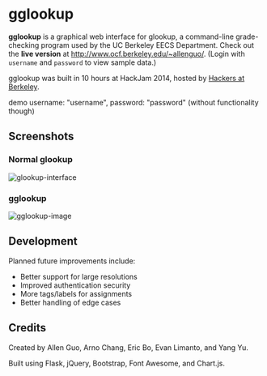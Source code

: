 gglookup
========

**gglookup** is a graphical web interface for glookup, a command-line grade-checking program used by the UC Berkeley EECS Department. Check out the **live version** at http://www.ocf.berkeley.edu/~allenguo/. (Login with `username` and `password` to view sample data.)

gglookup was built in 10 hours at HackJam 2014, hosted by [Hackers at Berkeley](http://hackersatberkeley.com).

demo username: "username", password: "password" (without functionality though)

Screenshots
-----------

### Normal glookup

![glookup-interface](http://cl.ly/image/2s2f273K0A33/Screen%20Shot%202014-09-28%20at%207.31.49%20PM.png)

### gglookup

![gglookup-image](http://cl.ly/image/1w371D1J0g3R/Screen%20Shot%202014-09-28%20at%201.49.02%20AM.png)


Development
-----------

Planned future improvements include:
* Better support for large resolutions
* Improved authentication security
* More tags/labels for assignments
* Better handling of edge cases

Credits
-------

Created by Allen Guo, Arno Chang, Eric Bo, Evan Limanto, and Yang Yu.

Built using Flask, jQuery, Bootstrap, Font Awesome, and Chart.js.
